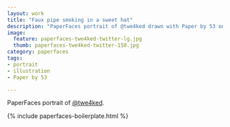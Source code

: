 ```yaml
---
layout: work
title: "Faux pipe smoking in a sweet hat"
description: "PaperFaces portrait of @twe4ked drawn with Paper by 53 on an iPad."
image: 
  feature: paperfaces-twe4ked-twitter-lg.jpg
  thumb: paperfaces-twe4ked-twitter-150.jpg
category: paperfaces
tags: 
- portrait
- illustration
- Paper by 53

---
```


PaperFaces portrait of [@twe4ked](http://twitter.com/twe4ked).

{% include paperfaces-boilerplate.html %}